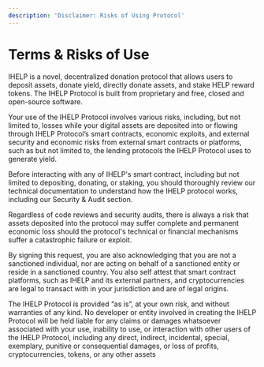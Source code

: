 ```yaml
---
description: 'Disclaimer: Risks of Using Protocol'
---
```


# Terms & Risks of Use

IHELP is a novel, decentralized donation protocol that allows users to deposit assets, donate yield, directly donate assets, and stake HELP reward tokens. The IHELP Protocol is built from proprietary and free, closed and open-source software.

Your use of the IHELP Protocol involves various risks, including, but not limited to, losses while your digital assets are deposited into or flowing through IHELP Protocol’s smart contracts, economic exploits, and external security and economic risks from external smart contracts or platforms, such as but not limited to, the lending protocols the IHELP Protocol uses to generate yield.

Before interacting with any of IHELP's smart contract, including but not limited to depositing, donating, or staking, you should thoroughly review our technical documentation to understand how the IHELP protocol works, including our Security & Audit section.

Regardless of code reviews and security audits, there is always a risk that assets deposited into the protocol may suffer complete and permanent economic loss should the protocol's technical or financial mechanisms suffer a catastrophic failure or exploit.

By signing this request, you are also acknowledging that you are not a sanctioned individual, nor are acting on behalf of a sanctioned entity or reside in a sanctioned country. You also self attest that smart contract platforms, such as IHELP and its external partners, and cryptocurrencies are legal to transact with in your jurisdiction and are of legal origins.

The IHELP Protocol is provided “as is”, at your own risk, and without warranties of any kind. No developer or entity involved in creating the IHELP Protocol will be held liable for any claims or damages whatsoever associated with your use, inability to use, or interaction with other users of the IHELP Protocol, including any direct, indirect, incidental, special, exemplary, punitive or consequential damages, or loss of profits, cryptocurrencies, tokens, or any other assets
